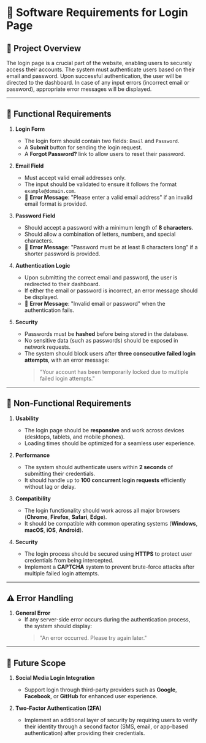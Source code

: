 # 🔐 Software Requirements for Login Page

## 📝 Project Overview

The login page is a crucial part of the website, enabling users to securely access their accounts. The system must authenticate users based on their email and password. Upon successful authentication, the user will be directed to the dashboard. In case of any input errors (incorrect email or password), appropriate error messages will be displayed.

---

## 🎯 Functional Requirements

1. **Login Form**
   - The login form should contain two fields: `Email` and `Password`.
   - A **Submit** button for sending the login request.
   - A **Forgot Password?** link to allow users to reset their password.

2. **Email Field**
   - Must accept valid email addresses only.
   - The input should be validated to ensure it follows the format `example@domain.com`.
   - 🔴 **Error Message**: "Please enter a valid email address" if an invalid email format is provided.

3. **Password Field**
   - Should accept a password with a minimum length of **8 characters**.
   - Should allow a combination of letters, numbers, and special characters.
   - 🔴 **Error Message**: "Password must be at least 8 characters long" if a shorter password is provided.

4. **Authentication Logic**
   - Upon submitting the correct email and password, the user is redirected to their dashboard.
   - If either the email or password is incorrect, an error message should be displayed.
   - 🔴 **Error Message**: "Invalid email or password" when the authentication fails.

5. **Security**
   - Passwords must be **hashed** before being stored in the database.
   - No sensitive data (such as passwords) should be exposed in network requests.
   - The system should block users after **three consecutive failed login attempts**, with an error message:
     > "Your account has been temporarily locked due to multiple failed login attempts."

---

## 🚀 Non-Functional Requirements

1. **Usability**
   - The login page should be **responsive** and work across devices (desktops, tablets, and mobile phones).
   - Loading times should be optimized for a seamless user experience.

2. **Performance**
   - The system should authenticate users within **2 seconds** of submitting their credentials.
   - It should handle up to **100 concurrent login requests** efficiently without lag or delay.

3. **Compatibility**
   - The login functionality should work across all major browsers (**Chrome**, **Firefox**, **Safari**, **Edge**).
   - It should be compatible with common operating systems (**Windows**, **macOS**, **iOS**, **Android**).

4. **Security**
   - The login process should be secured using **HTTPS** to protect user credentials from being intercepted.
   - Implement a **CAPTCHA** system to prevent brute-force attacks after multiple failed login attempts.

---

## ⚠️ Error Handling

1. **General Error**
   - If any server-side error occurs during the authentication process, the system should display:
     > "An error occurred. Please try again later."

---

## 🔮 Future Scope

1. **Social Media Login Integration**
   - Support login through third-party providers such as **Google**, **Facebook**, or **GitHub** for enhanced user experience.

2. **Two-Factor Authentication (2FA)**
   - Implement an additional layer of security by requiring users to verify their identity through a second factor (SMS, email, or app-based authentication) after providing their credentials.
